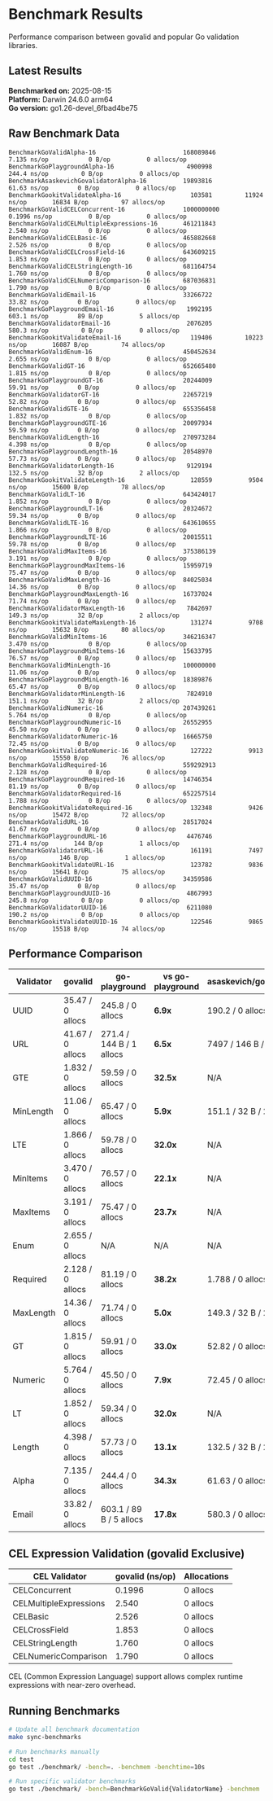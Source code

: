 # Benchmark Results

Performance comparison between govalid and popular Go validation libraries.

## Latest Results

**Benchmarked on:** 2025-08-15  
**Platform:** Darwin 24.6.0 arm64  
**Go version:** go1.26-devel_6fbad4be75

## Raw Benchmark Data

```
BenchmarkGoValidAlpha-16                     	168089846	         7.135 ns/op	       0 B/op	       0 allocs/op
BenchmarkGoPlaygroundAlpha-16                	 4900998	       244.4 ns/op	       0 B/op	       0 allocs/op
BenchmarkAsaskevichGovalidatorAlpha-16       	19893816	        61.63 ns/op	       0 B/op	       0 allocs/op
BenchmarkGookitValidateAlpha-16              	  103581	     11924 ns/op	   16834 B/op	      97 allocs/op
BenchmarkGoValidCELConcurrent-16             	1000000000	         0.1996 ns/op	       0 B/op	       0 allocs/op
BenchmarkGoValidCELMultipleExpressions-16    	461211843	         2.540 ns/op	       0 B/op	       0 allocs/op
BenchmarkGoValidCELBasic-16                  	465882668	         2.526 ns/op	       0 B/op	       0 allocs/op
BenchmarkGoValidCELCrossField-16             	643609215	         1.853 ns/op	       0 B/op	       0 allocs/op
BenchmarkGoValidCELStringLength-16           	681164754	         1.760 ns/op	       0 B/op	       0 allocs/op
BenchmarkGoValidCELNumericComparison-16      	687036831	         1.790 ns/op	       0 B/op	       0 allocs/op
BenchmarkGoValidEmail-16                     	33266722	        33.82 ns/op	       0 B/op	       0 allocs/op
BenchmarkGoPlaygroundEmail-16                	 1992195	       603.1 ns/op	      89 B/op	       5 allocs/op
BenchmarkGoValidatorEmail-16                 	 2076205	       580.3 ns/op	       0 B/op	       0 allocs/op
BenchmarkGookitValidateEmail-16              	  119406	     10223 ns/op	   16087 B/op	      74 allocs/op
BenchmarkGoValidEnum-16                      	450452634	         2.655 ns/op	       0 B/op	       0 allocs/op
BenchmarkGoValidGT-16                        	652665480	         1.815 ns/op	       0 B/op	       0 allocs/op
BenchmarkGoPlaygroundGT-16                   	20244009	        59.91 ns/op	       0 B/op	       0 allocs/op
BenchmarkGoValidatorGT-16                    	22657219	        52.82 ns/op	       0 B/op	       0 allocs/op
BenchmarkGoValidGTE-16                       	655356458	         1.832 ns/op	       0 B/op	       0 allocs/op
BenchmarkGoPlaygroundGTE-16                  	20097934	        59.59 ns/op	       0 B/op	       0 allocs/op
BenchmarkGoValidLength-16                    	270973284	         4.398 ns/op	       0 B/op	       0 allocs/op
BenchmarkGoPlaygroundLength-16               	20548970	        57.73 ns/op	       0 B/op	       0 allocs/op
BenchmarkGoValidatorLength-16                	 9129194	       132.5 ns/op	      32 B/op	       2 allocs/op
BenchmarkGookitValidateLength-16             	  128559	      9504 ns/op	   15600 B/op	      78 allocs/op
BenchmarkGoValidLT-16                        	643424017	         1.852 ns/op	       0 B/op	       0 allocs/op
BenchmarkGoPlaygroundLT-16                   	20324672	        59.34 ns/op	       0 B/op	       0 allocs/op
BenchmarkGoValidLTE-16                       	643610655	         1.866 ns/op	       0 B/op	       0 allocs/op
BenchmarkGoPlaygroundLTE-16                  	20015511	        59.78 ns/op	       0 B/op	       0 allocs/op
BenchmarkGoValidMaxItems-16                  	375386139	         3.191 ns/op	       0 B/op	       0 allocs/op
BenchmarkGoPlaygroundMaxItems-16             	15959719	        75.47 ns/op	       0 B/op	       0 allocs/op
BenchmarkGoValidMaxLength-16                 	84025034	        14.36 ns/op	       0 B/op	       0 allocs/op
BenchmarkGoPlaygroundMaxLength-16            	16737024	        71.74 ns/op	       0 B/op	       0 allocs/op
BenchmarkGoValidatorMaxLength-16             	 7842697	       149.3 ns/op	      32 B/op	       2 allocs/op
BenchmarkGookitValidateMaxLength-16          	  131274	      9708 ns/op	   15632 B/op	      80 allocs/op
BenchmarkGoValidMinItems-16                  	346216347	         3.470 ns/op	       0 B/op	       0 allocs/op
BenchmarkGoPlaygroundMinItems-16             	15633795	        76.57 ns/op	       0 B/op	       0 allocs/op
BenchmarkGoValidMinLength-16                 	100000000	        11.06 ns/op	       0 B/op	       0 allocs/op
BenchmarkGoPlaygroundMinLength-16            	18389876	        65.47 ns/op	       0 B/op	       0 allocs/op
BenchmarkGoValidatorMinLength-16             	 7824910	       151.1 ns/op	      32 B/op	       2 allocs/op
BenchmarkGoValidNumeric-16                   	207439261	         5.764 ns/op	       0 B/op	       0 allocs/op
BenchmarkGoPlaygroundNumeric-16              	26552955	        45.50 ns/op	       0 B/op	       0 allocs/op
BenchmarkGoValidatorNumeric-16               	16665750	        72.45 ns/op	       0 B/op	       0 allocs/op
BenchmarkGookitValidateNumeric-16            	  127222	      9913 ns/op	   15550 B/op	      76 allocs/op
BenchmarkGoValidRequired-16                  	559292913	         2.128 ns/op	       0 B/op	       0 allocs/op
BenchmarkGoPlaygroundRequired-16             	14746354	        81.19 ns/op	       0 B/op	       0 allocs/op
BenchmarkGoValidatorRequired-16              	652257514	         1.788 ns/op	       0 B/op	       0 allocs/op
BenchmarkGookitValidateRequired-16           	  132348	      9426 ns/op	   15472 B/op	      72 allocs/op
BenchmarkGoValidURL-16                       	28517024	        41.67 ns/op	       0 B/op	       0 allocs/op
BenchmarkGoPlaygroundURL-16                  	 4476746	       271.4 ns/op	     144 B/op	       1 allocs/op
BenchmarkGoValidatorURL-16                   	  161191	      7497 ns/op	     146 B/op	       1 allocs/op
BenchmarkGookitValidateURL-16                	  123782	      9836 ns/op	   15641 B/op	      75 allocs/op
BenchmarkGoValidUUID-16                      	34359586	        35.47 ns/op	       0 B/op	       0 allocs/op
BenchmarkGoPlaygroundUUID-16                 	 4867993	       245.8 ns/op	       0 B/op	       0 allocs/op
BenchmarkGoValidatorUUID-16                  	 6211080	       190.2 ns/op	       0 B/op	       0 allocs/op
BenchmarkGookitValidateUUID-16               	  122546	      9865 ns/op	   15518 B/op	      74 allocs/op
```

## Performance Comparison

| Validator | govalid | go-playground | vs go-playground | asaskevich/govalidator | vs asaskevich | gookit/validate | vs gookit |
|-----------|---------|---------------|------------------|----------------------|---------------|----------------|----------|
| UUID | 35.47 / 0 allocs | 245.8 / 0 allocs | **6.9x** | 190.2 / 0 allocs | **5.4x** | 9865 / 15518 B / 74 allocs | **278.1x** |
| URL | 41.67 / 0 allocs | 271.4 / 144 B / 1 allocs | **6.5x** | 7497 / 146 B / 1 allocs | **179.9x** | 9836 / 15641 B / 75 allocs | **236.0x** |
| GTE | 1.832 / 0 allocs | 59.59 / 0 allocs | **32.5x** | N/A | N/A | N/A | N/A |
| MinLength | 11.06 / 0 allocs | 65.47 / 0 allocs | **5.9x** | 151.1 / 32 B / 2 allocs | **13.7x** | N/A | N/A |
| LTE | 1.866 / 0 allocs | 59.78 / 0 allocs | **32.0x** | N/A | N/A | N/A | N/A |
| MinItems | 3.470 / 0 allocs | 76.57 / 0 allocs | **22.1x** | N/A | N/A | N/A | N/A |
| MaxItems | 3.191 / 0 allocs | 75.47 / 0 allocs | **23.7x** | N/A | N/A | N/A | N/A |
| Enum | 2.655 / 0 allocs | N/A | N/A | N/A | N/A | N/A | N/A |
| Required | 2.128 / 0 allocs | 81.19 / 0 allocs | **38.2x** | 1.788 / 0 allocs | **0.8x** | 9426 / 15472 B / 72 allocs | **4429.5x** |
| MaxLength | 14.36 / 0 allocs | 71.74 / 0 allocs | **5.0x** | 149.3 / 32 B / 2 allocs | **10.4x** | 9708 / 15632 B / 80 allocs | **676.0x** |
| GT | 1.815 / 0 allocs | 59.91 / 0 allocs | **33.0x** | 52.82 / 0 allocs | **29.1x** | N/A | N/A |
| Numeric | 5.764 / 0 allocs | 45.50 / 0 allocs | **7.9x** | 72.45 / 0 allocs | **12.6x** | 9913 / 15550 B / 76 allocs | **1719.8x** |
| LT | 1.852 / 0 allocs | 59.34 / 0 allocs | **32.0x** | N/A | N/A | N/A | N/A |
| Length | 4.398 / 0 allocs | 57.73 / 0 allocs | **13.1x** | 132.5 / 32 B / 2 allocs | **30.1x** | 9504 / 15600 B / 78 allocs | **2161.0x** |
| Alpha | 7.135 / 0 allocs | 244.4 / 0 allocs | **34.3x** | 61.63 / 0 allocs | **8.6x** | 11924 / 16834 B / 97 allocs | **1671.2x** |
| Email | 33.82 / 0 allocs | 603.1 / 89 B / 5 allocs | **17.8x** | 580.3 / 0 allocs | **17.2x** | 10223 / 16087 B / 74 allocs | **302.3x** |

## CEL Expression Validation (govalid Exclusive)

| CEL Validator | govalid (ns/op) | Allocations |
|---------------|-----------------|-------------|
| CELConcurrent | 0.1996 | 0 allocs |
| CELMultipleExpressions | 2.540 | 0 allocs |
| CELBasic | 2.526 | 0 allocs |
| CELCrossField | 1.853 | 0 allocs |
| CELStringLength | 1.760 | 0 allocs |
| CELNumericComparison | 1.790 | 0 allocs |

CEL (Common Expression Language) support allows complex runtime expressions with near-zero overhead.

## Running Benchmarks

```bash
# Update all benchmark documentation
make sync-benchmarks

# Run benchmarks manually
cd test
go test ./benchmark/ -bench=. -benchmem -benchtime=10s

# Run specific validator benchmarks
go test ./benchmark/ -bench=BenchmarkGoValid{ValidatorName} -benchmem
```
